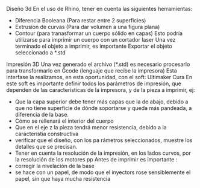 Diseño 3d
En el uso de Rhino, tener en cuenta las siguientes herramientas:

* Diferencia Booleana (Para restar entre 2 superficies)
* Extrusion de curvas (Para dar volumen a una figura plana)
* Contour (para tranasformar un cuerpo sólido en capas) Esto podría utilizarse para imprimir un cuerpo con un cortador laser
Una vez terminado el objeto a imprimir, es importante Exportar el objeto seleccionado a *.std

Impresión 3D
Una vez generado el archivo (*.std) es necesario procesarlo para transformarlo en Gcode (lenguaje que recibe la impresora)
Esta interfase la realizamos, en esta oportunidad, con el soft: Ultimaker Cura
En este soft es importante definir todos los parámetros de impresión, que dependen de las características de la impresora, y de la pieza a imprimir, ej:
* Que la capa superior debe tener más capas que la de abajo, debido a que no tiene superficie de dónde soportarse y queda más pandeada, a diferencia de la base.
* Cómo se rellenará el interior del cuerpo
* Que en el eje z la pieza tendrá menor resistencia, debido a la característia constructiva
* verificar que el diseño, con los pa rámetros seleccionados, muestre los detalles que se precisan.
* Tener en cuenta la resolución de la impresión, en los lados curvos, por la resolución de los motores pp
Antes de imprimir es importante :
* corregir la nivelación de la base
* se hace con un papel, de modo que el inyectors rose sensiblemente el papel, sin que haya mucha resistencia
